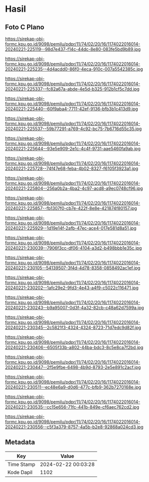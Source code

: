 # Hasil

## Foto C Plano

https://sirekap-obj-formc.kpu.go.id/9098/pemilu/pdpr/11/74/02/20/16/1174022016014-20240221-225119--98d7e437-f14c-44dc-8e80-083fe5bd9b89.jpg

https://sirekap-obj-formc.kpu.go.id/9098/pemilu/pdpr/11/74/02/20/16/1174022016014-20240221-225235--4d4acdd0-86f0-4eca-910c-007a5542385c.jpg

https://sirekap-obj-formc.kpu.go.id/9098/pemilu/pdpr/11/74/02/20/16/1174022016014-20240221-225337--fc82a67a-abde-4e5d-b325-912b1cf5c7dd.jpg

https://sirekap-obj-formc.kpu.go.id/9098/pemilu/pdpr/11/74/02/20/16/1174022016014-20240221-225440--60f9aba4-7711-42ef-9136-bfb3b1c413d9.jpg

https://sirekap-obj-formc.kpu.go.id/9098/pemilu/pdpr/11/74/02/20/16/1174022016014-20240221-225537--59b77291-a769-4c92-bc75-7b6716d55c35.jpg

https://sirekap-obj-formc.kpu.go.id/9098/pemilu/pdpr/11/74/02/20/16/1174022016014-20240221-225644--93e5e909-2e1c-4c4f-9731-aae5460fa9ab.jpg

https://sirekap-obj-formc.kpu.go.id/9098/pemilu/pdpr/11/74/02/20/16/1174022016014-20240221-225728--74f47e68-feba-4b02-8327-f6105f3923a1.jpg

https://sirekap-obj-formc.kpu.go.id/9098/pemilu/pdpr/11/74/02/20/16/1174022016014-20240221-225804--256a0b2a-4ba2-4c97-acd8-a9ec0748cf96.jpg

https://sirekap-obj-formc.kpu.go.id/9098/pemilu/pdpr/11/74/02/20/16/1174022016014-20240221-225857--fb1307f0-cb7e-422f-8e8e-421874f80157.jpg

https://sirekap-obj-formc.kpu.go.id/9098/pemilu/pdpr/11/74/02/20/16/1174022016014-20240221-225929--1d19e14f-2afb-47ec-ace4-017e581d8a51.jpg

https://sirekap-obj-formc.kpu.go.id/9098/pemilu/pdpr/11/74/02/20/16/1174022016014-20240221-230039--7906f3cc-df06-4104-a3d2-b498bbb1e35c.jpg

https://sirekap-obj-formc.kpu.go.id/9098/pemilu/pdpr/11/74/02/20/16/1174022016014-20240221-230105--54139507-3f4d-4d78-8358-0858492ac1ef.jpg

https://sirekap-obj-formc.kpu.go.id/9098/pemilu/pdpr/11/74/02/20/16/1174022016014-20240221-230202--1afc29e2-9fd3-4e43-a4f9-c5022c116471.jpg

https://sirekap-obj-formc.kpu.go.id/9098/pemilu/pdpr/11/74/02/20/16/1174022016014-20240221-230243--b9a95007-0d3f-4a32-82cb-c48a62d7599a.jpg

https://sirekap-obj-formc.kpu.go.id/9098/pemilu/pdpr/11/74/02/20/16/1174022016014-20240221-230345--2c5821f3-4324-4324-8723-71d7edc9d82f.jpg

https://sirekap-obj-formc.kpu.go.id/9098/pemilu/pdpr/11/74/02/20/16/1174022016014-20240221-230406--6505f33b-a802-44ba-bdc3-8c5e8ca7f2bd.jpg

https://sirekap-obj-formc.kpu.go.id/9098/pemilu/pdpr/11/74/02/20/16/1174022016014-20240221-230447--2f5e9fbe-6498-4b9d-8793-2e5e891c2acf.jpg

https://sirekap-obj-formc.kpu.go.id/9098/pemilu/pdpr/11/74/02/20/16/1174022016014-20240221-230511--ec48e6a9-d0d6-477c-bfb9-362b7270168e.jpg

https://sirekap-obj-formc.kpu.go.id/9098/pemilu/pdpr/11/74/02/20/16/1174022016014-20240221-230535--cc15e656-71fc-441b-849e-cf6aec762cd2.jpg

https://sirekap-obj-formc.kpu.go.id/9098/pemilu/pdpr/11/74/02/20/16/1174022016014-20240221-230556--c5f3a379-8757-4a5b-b2e8-92868a024cd3.jpg


## Metadata

| Key        | Value               |
| ---------- | ------------------- |
| Time Stamp | 2024-02-22 00:03:28 |
| Kode Dapil | 1102                |



